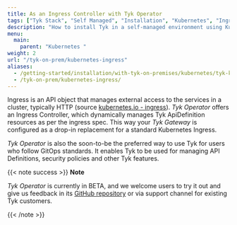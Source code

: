 ```yaml
---
title: As an Ingress Controller with Tyk Operator
tags: ["Tyk Stack", "Self Managed", "Installation", "Kubernetes", "Ingress", "Service Mesh", "Tyk Operator"]
description: "How to install Tyk in a self-managed environment using Kubernetes Ingress Controller with the Tyk Operator" 
menu:
  main:
    parent: "Kubernetes "
weight: 2
url: "/tyk-on-prem/kubernetes-ingress"
aliases:
  - /getting-started/installation/with-tyk-on-premises/kubernetes/tyk-kubernetes-ingress-controller/
  - /tyk-on-prem/kubernetes-ingress/
---
```


Ingress is an API object that manages external access to the services in a cluster, typically HTTP (source [kubernetes.io - ingress](https://kubernetes.io/docs/concepts/services-networking/ingress/)).
*Tyk Operator* offers an Ingress Controller, which dynamically manages Tyk ApiDefinition resources as per the ingress spec. 
This way your *Tyk Gateway* is configured as a drop-in replacement for a standard Kubernetes Ingress. 

*Tyk Operator* is also the soon-to-be the preferred way to use Tyk for users who follow GitOps standards. It enables Tyk to be used for managing API Definitions, security policies and other Tyk features.


{{< note success >}}
**Note**

*Tyk Operator* is currently in BETA, and we welcome users to try it out and give us feedback in its [GitHub repository](https://github.com/TykTechnologies/tyk-operator) or via support channel for existing Tyk customers.

{{< /note >}}
